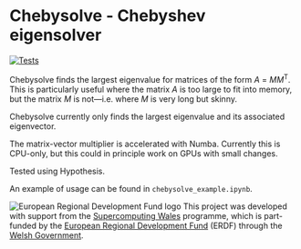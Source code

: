 # Chebysolve - Chebyshev eigensolver

[![Tests](https://github.com/sa2c/chebysolve/actions/workflows/python-package-conda.yml/badge.svg)](https://github.com/sa2c/chebysolve/actions/workflows/python-package-conda.yml)

Chebysolve finds the largest eigenvalue for matrices of the form _A_ = _MM_<sup>T</sup>. This is particularly useful where the matrix _A_ is too large to fit into memory, but the matrix _M_ is not&mdash;i.e. where _M_ is very long but skinny.

Chebysolve currently only finds the largest eigenvalue and its associated eigenvector.

The matrix-vector multiplier is accelerated with Numba. Currently this is CPU-only, but this could in principle work on GPUs with small changes.

Tested using Hypothesis.

An example of usage can be found in `chebysolve_example.ipynb`.

![European Regional Development Fund logo](https://tfw.gov.wales/sites/default/files/inline-images/ERDF2.jpg)
This project was developed with support from the [Supercomputing Wales][scw] programme, which is part-funded by the [European Regional Development Fund][erdf] (ERDF) through the [Welsh Government][welsh-gov].

[erdf]: https://ec.europa.eu/regional_policy/en/funding/erdf/
[scw]: https://supercomputing.wales
[welsh-gov]: https://gov.wales
